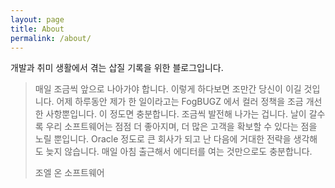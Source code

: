 ```yaml
---
layout: page
title: About
permalink: /about/
---
```


개발과 취미 생활에서 겪는 삽질 기록을 위한 블로그입니다.

> 매일 조금씩 앞으로 나아가야 합니다. 이렇게 하다보면 조만간 당신이 이길 것입니다. 어제 하루동안 제가 한 일이라고는 FogBUGZ 에서 컬러 정책을 조금 개선한 사항뿐입니다. 이 정도면 충분합니다. 조금씩 발전해 나가는 겁니다. 날이 갈수록 우리 소프트웨어는 점점 더 좋아지며, 더 많은 고객을 확보할 수 있다는 점을 노릴 뿐입니다. Oracle 정도로 큰 회사가 되고 난 다음에 거대한 전략을 생각해도 늦지 않습니다. 매일 아침 출근해서 에디터를 여는 것만으로도 충분합니다.
>
> 조엘 온 소프트웨어


